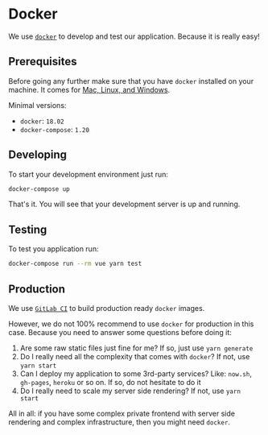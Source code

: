 # Docker

We use [`docker`](https://www.docker.com/) to develop and test our application.
Because it is really easy!


## Prerequisites 

Before going any further make sure that you have `docker` installed on your machine.
It comes for [Mac, Linux, and Windows](https://www.docker.com/community-edition).

Minimal versions:

- `docker`: `18.02`
- `docker-compose`: `1.20`


## Developing

To start your development environment just run:

```bash
docker-compose up
```

That's it. You will see that your development server is up and running.


## Testing

To test you application run:

```bash
docker-compose run --rm vue yarn test
```


## Production

We use [`GitLab CI`](/wemake-vue-template/gitlab-ci.html) to build production ready `docker` images.

However, we do not 100% recommend to use `docker` for production in this case.
Because you need to answer some questions before doing it:

1. Are some raw static files just fine for me? If so, just use `yarn generate`
2. Do I really need all the complexity that comes with `docker`? If not, use `yarn start`
3. Can I deploy my application to some 3rd-party services? Like: `now.sh`, `gh-pages`, `heroku` or so on. If so, do not hesitate to do it
4. Do I really need to scale my server side rendering? If not, use `yarn start`

All in all: if you have some complex private frontend with server side rendering and complex infrastructure, then you might need `docker`.
